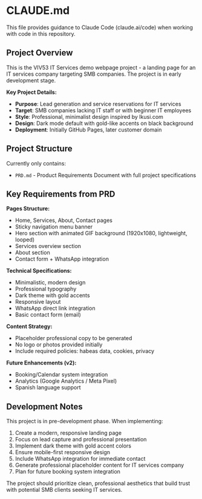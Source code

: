 # CLAUDE.md

This file provides guidance to Claude Code (claude.ai/code) when working with code in this repository.

## Project Overview

This is the VIV53 IT Services demo webpage project - a landing page for an IT services company targeting SMB companies. The project is in early development stage.

**Key Project Details:**
- **Purpose**: Lead generation and service reservations for IT services
- **Target**: SMB companies lacking IT staff or with beginner IT employees
- **Style**: Professional, minimalist design inspired by Ikusi.com
- **Design**: Dark mode default with gold-like accents on black background
- **Deployment**: Initially GitHub Pages, later customer domain

## Project Structure

Currently only contains:
- `PRD.md` - Product Requirements Document with full project specifications

## Key Requirements from PRD

**Pages Structure:**
- Home, Services, About, Contact pages
- Sticky navigation menu banner
- Hero section with animated GIF background (1920x1080, lightweight, looped)
- Services overview section
- About section  
- Contact form + WhatsApp integration

**Technical Specifications:**
- Minimalistic, modern design
- Professional typography
- Dark theme with gold accents
- Responsive layout
- WhatsApp direct link integration
- Basic contact form (email)

**Content Strategy:**
- Placeholder professional copy to be generated
- No logo or photos provided initially
- Include required policies: habeas data, cookies, privacy

**Future Enhancements (v2):**
- Booking/Calendar system integration
- Analytics (Google Analytics / Meta Pixel)
- Spanish language support

## Development Notes

This project is in pre-development phase. When implementing:

1. Create a modern, responsive landing page
2. Focus on lead capture and professional presentation
3. Implement dark theme with gold accent colors
4. Ensure mobile-first responsive design
5. Include WhatsApp integration for immediate contact
6. Generate professional placeholder content for IT services company
7. Plan for future booking system integration

The project should prioritize clean, professional aesthetics that build trust with potential SMB clients seeking IT services.